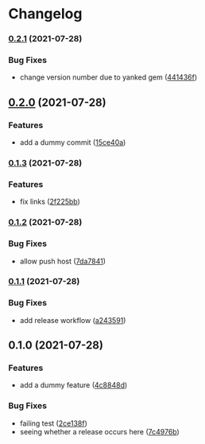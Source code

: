 # Changelog

### [0.2.1](https://www.github.com/benkoshy/bens-hello-world/compare/v0.2.0...v0.2.1) (2021-07-28)


### Bug Fixes

* change version number due to yanked gem ([441436f](https://www.github.com/benkoshy/bens-hello-world/commit/441436fde7d049a867baa00c742e0772acaad5c8))

## [0.2.0](https://www.github.com/benkoshy/bens-hello-world/compare/v0.1.3...v0.2.0) (2021-07-28)


### Features

* add a dummy commit ([15ce40a](https://www.github.com/benkoshy/bens-hello-world/commit/15ce40a1e55118256eb6a22ba5c1fcce0498f996))

### [0.1.3](https://www.github.com/benkoshy/bens-hello-world/compare/v0.1.2...v0.1.3) (2021-07-28)


### Features

* fix links ([2f225bb](https://www.github.com/benkoshy/bens-hello-world/commit/2f225bb3d6d2783cf26365871eeaeaa71cc8bc86))

### [0.1.2](https://www.github.com/benkoshy/bens-hello-world/compare/v0.1.1...v0.1.2) (2021-07-28)


### Bug Fixes

* allow push host ([7da7841](https://www.github.com/benkoshy/bens-hello-world/commit/7da7841221ed4c27a88f8e766a25277e2566cc49))

### [0.1.1](https://www.github.com/benkoshy/bens-hello-world/compare/v0.1.0...v0.1.1) (2021-07-28)


### Bug Fixes

* add release workflow ([a243591](https://www.github.com/benkoshy/bens-hello-world/commit/a243591615524000a9f754492bc07f7d65aff4e8))

## 0.1.0 (2021-07-28)


### Features

* add a dummy feature ([4c8848d](https://www.github.com/benkoshy/bens-hello-world/commit/4c8848ddca265e887a8c12578c565ccffa23e9f2))


### Bug Fixes

* failing test ([2ce138f](https://www.github.com/benkoshy/bens-hello-world/commit/2ce138f16728e49cf5fa63e884a8f838d786ea26))
* seeing whether a release occurs here ([7c4976b](https://www.github.com/benkoshy/bens-hello-world/commit/7c4976b0a3d8316a29d86be2dfd168ce58ce6a4b))
